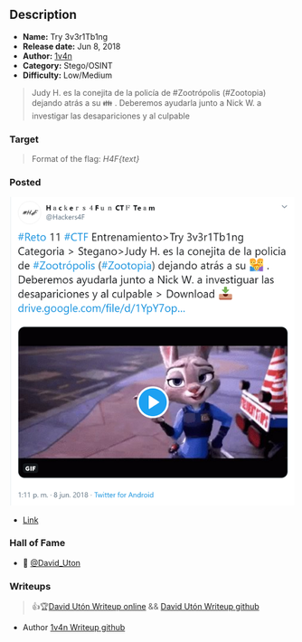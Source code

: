 ## Description

* **Name:** Try 3v3r1Tb1ng
* **Release date:** Jun 8, 2018
* **Author:** [1v4n](https://twitter.com/1r0Dm48O)
* **Category:** Stego/OSINT
* **Difficulty:** Low/Medium

> Judy H. es la conejita de la policía de #Zootrópolis (#Zootopia) dejando atrás a su 👪 . Deberemos ayudarla junto a Nick W. a investigar las desapariciones y al culpable

### Target

> Format of the flag: *H4F{text}*

### Posted

![hackers4fun_reto_11_post_tw](./Reto_11_tw_post.png)
- [Link](https://twitter.com/Hackers4F/status/1005044551357255680)


### Hall of Fame

- 🥇 [@David_Uton](https://twitter.com/David_Uton)

### Writeups

> 👍🏆[David Utón Writeup online](https://c43s4rs.blogspot.com/2018/06/writeup-reto-h4f-stegano-try-3v3r1tb1ng.html) && [David Utón Writeup github](https://github.com/hackers4f/hackers4fun-writeups/blob/master/challenges/Stego/Reto_H4F_11_Try_3v3r1Tb1ng/C43S4RS_%20Writeup%20Reto%20H4F%20Stegano_%20Try%203v3r1Tb1ng.pdf)
- Author [1v4n Writeup github](https://github.com/hackers4f/hackers4fun-writeups/blob/master/challenges/Stego/Reto_H4F_11_Try_3v3r1Tb1ng/H4F%20-%20Reto%2011%20-%20Try%203v3r1Tb1ng%20-%201v4n.pdf)
